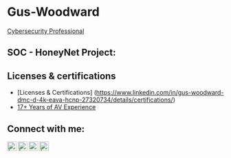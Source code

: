# Gus-Woodward 

<a href="https://www.linkedin.com/in/gus-woodward-dmc-d-4k-eava-hcnp-27320734/">Cybersecurity Professional</a>
 <br/>
<h2> SOC - HoneyNet Project:</h2>

 

<h2>Licenses & certifications</h2>

- [Licenses & Certifications] (https://www.linkedin.com/in/gus-woodward-dmc-d-4k-eava-hcnp-27320734/details/certifications/)
- [17+ Years of AV Experience](https://www.avispl.com)
 
  

<h2>  Connect with me:</h2>

[<img align="left" alt=" | YouTube" width="22px" src="https://cdn.jsdelivr.net/npm/simple-icons@v3/icons/youtube.svg" />][youtube]
[<img align="left" alt=" | Twitter" width="22px" src="https://cdn.jsdelivr.net/npm/simple-icons@v3/icons/twitter.svg" />][twitter]
[<img align="left" alt="GusWoodward | LinkedIn" width="22px" src="https://cdn.jsdelivr.net/npm/simple-icons@v3/icons/linkedin.svg" />][linkedin]
[<img align="left" alt=" | Instagram" width="22px" src="https://cdn.jsdelivr.net/npm/simple-icons@v3/icons/instagram.svg" />][instagram]

[twitter]: https://twitter.com
[youtube]: https://www.youtube.com
[instagram]: https://www.instagram.com
[linkedin]: https://www.linkedin.com/in/gus-woodward-dmc-d-4k-eava-hcnp-27320734/

<!--
 
